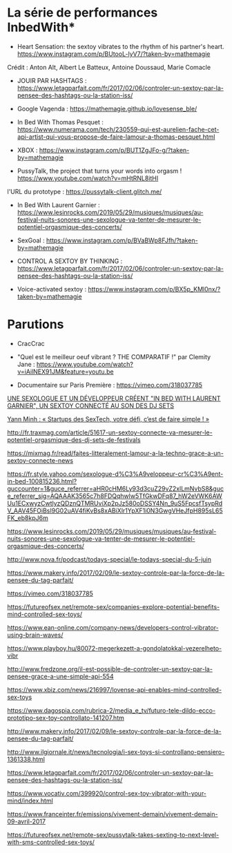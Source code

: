 # La série de performances InbedWith*

 - Heart Sensation: the sextoy vibrates to the rhythm of his partner's heart. https://www.instagram.com/p/BUtooL-lyV7/?taken-by=mathemagie 
 
 Crédit : Anton Alt, Albert Le Batteux, Antoine Doussaud, Marie Comacle
 
 - JOUIR PAR HASHTAGS : https://www.letagparfait.com/fr/2017/02/06/controler-un-sextoy-par-la-pensee-des-hashtags-ou-la-station-iss/
 
 - Google Vagenda : https://mathemagie.github.io/lovesense_ble/ 
 
 - In Bed With Thomas Pesquet : https://www.numerama.com/tech/230559-qui-est-aurelien-fache-cet-api-artist-qui-vous-propose-de-faire-lamour-a-thomas-pesquet.html 
 
 - XBOX : https://www.instagram.com/p/BUT1ZgJFo-g/?taken-by=mathemagie
 
 - PussyTalk, the project that turns your words into orgasm ! https://www.youtube.com/watch?v=mHtRNL8itHI
 
l'URL du prototype : https://pussytalk-client.glitch.me/
 
 - In Bed With Laurent Garnier : https://www.lesinrocks.com/2019/05/29/musiques/musiques/au-festival-nuits-sonores-une-sexologue-va-tenter-de-mesurer-le-potentiel-orgasmique-des-concerts/ 
 
  - SexGoal : https://www.instagram.com/p/BVaBWp8FJfh/?taken-by=mathemagie 
  
  - CONTROL A SEXTOY BY THINKING : https://www.letagparfait.com/fr/2017/02/06/controler-un-sextoy-par-la-pensee-des-hashtags-ou-la-station-iss/
  
  - Voice-activated sextoy : https://www.instagram.com/p/BX5p_KMl0nx/?taken-by=mathemagie 


# Parutions 

- CracCrac 

- "Quel est le meilleur oeuf vibrant ? THE COMPARATIF !" par Clemity Jane : https://www.youtube.com/watch?v=iAilNEX91JM&feature=youtu.be 

- Documentaire sur Paris Première : https://vimeo.com/318037785 

[UNE SEXOLOGUE ET UN DÉVELOPPEUR CRÉENT "IN BED WITH LAURENT GARNIER", UN SEXTOY CONNECTÉ AU SON DES DJ SETS](https://www.glamourparis.com/amour-et-sexe/news/articles/une-sexologue-et-un-developpeur-creent-in-bed-with-laurent-garnier-un-sextoy-connecte-au-son-des-dj-sets-de-festival/74840)

[Yann Minh : « Startups des SexTech, votre défi, c’est de faire simple ! »](https://kissmyfrogs.com/yann-minh-sex-tech-startup/)

http://fr.traxmag.com/article/51617-un-sextoy-connecte-va-mesurer-le-potentiel-orgasmique-des-dj-sets-de-festivals

https://mixmag.fr/read/faites-litteralement-lamour-a-la-techno-grace-a-un-sextoy-connecte-news 

https://fr.style.yahoo.com/sexologue-d%C3%A9veloppeur-cr%C3%A9ent-in-bed-100815236.html?guccounter=1&guce_referrer=aHR0cHM6Ly93d3cuZ29vZ2xlLmNvbS8&guce_referrer_sig=AQAAAK3565c7h8FDQqhwlw5TfGkwDFq87_hW2eVWK6AWUu1ECxwyzCwtlyzQDznQTMRUviXp2pJz580oDSSY4Nn_9uS5FpcsfTsypRdV_AAV45FOiBsI9G02uAV4fiKvBs8xABiXlr1YpXF1i0N3GwgVHeJfpH895sL65FK_eb8kpJ6m

https://www.lesinrocks.com/2019/05/29/musiques/musiques/au-festival-nuits-sonores-une-sexologue-va-tenter-de-mesurer-le-potentiel-orgasmique-des-concerts/ 

http://www.nova.fr/podcast/todays-special/le-todays-special-du-5-juin 

https://www.makery.info/2017/02/09/le-sextoy-controle-par-la-force-de-la-pensee-du-tag-parfait/ 

https://vimeo.com/318037785 

https://futureofsex.net/remote-sex/companies-explore-potential-benefits-mind-controlled-sex-toys/ 

https://www.ean-online.com/company-news/developers-control-vibrator-using-brain-waves/

https://www.playboy.hu/80072-megerkezett-a-gondolatokkal-vezerelheto-vibr

http://www.fredzone.org/il-est-possible-de-controler-un-sextoy-par-la-pensee-grace-a-une-simple-api-554 

https://www.xbiz.com/news/216997/lovense-api-enables-mind-controlled-sex-toys 

https://www.dagospia.com/rubrica-2/media_e_tv/futuro-tele-dildo-ecco-prototipo-sex-toy-controllato-141207.htm 

http://www.makery.info/2017/02/09/le-sextoy-controle-par-la-force-de-la-pensee-du-tag-parfait/

http://www.ilgiornale.it/news/tecnologia/i-sex-toys-si-controllano-pensiero-1361338.html 

https://www.letagparfait.com/fr/2017/02/06/controler-un-sextoy-par-la-pensee-des-hashtags-ou-la-station-iss/

https://www.vocativ.com/399920/control-sex-toy-vibrator-with-your-mind/index.html 

https://www.franceinter.fr/emissions/vivement-demain/vivement-demain-09-avril-2017 

https://futureofsex.net/remote-sex/pussytalk-takes-sexting-to-next-level-with-sms-controlled-sex-toys/
